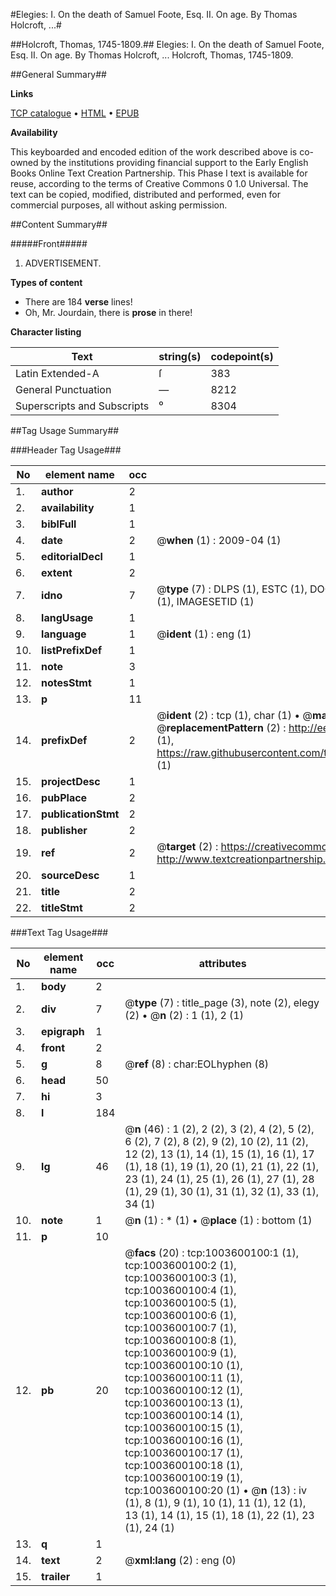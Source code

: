 #Elegies: I. On the death of Samuel Foote, Esq. II. On age. By Thomas Holcroft, ...#

##Holcroft, Thomas, 1745-1809.##
Elegies: I. On the death of Samuel Foote, Esq. II. On age. By Thomas Holcroft, ...
Holcroft, Thomas, 1745-1809.

##General Summary##

**Links**

[TCP catalogue](http://www.ota.ox.ac.uk/tcp/)  • 
[HTML](http://tei.it.ox.ac.uk/tcp/Texts-HTML/free/004/004869770.html)  • 
[EPUB](http://tei.it.ox.ac.uk/tcp/Texts-EPUB/free/004/004869770.epub)

**Availability**

This keyboarded and encoded edition of the
	       work described above is co-owned by the institutions
	       providing financial support to the Early English Books
	       Online Text Creation Partnership. This Phase I text is
	       available for reuse, according to the terms of Creative
	       Commons 0 1.0 Universal. The text can be copied,
	       modified, distributed and performed, even for
	       commercial purposes, all without asking permission.


##Content Summary##

#####Front#####

1. ADVERTISEMENT.

**Types of content**

  * There are 184 **verse** lines!
  * Oh, Mr. Jourdain, there is **prose** in there!

**Character listing**


|Text|string(s)|codepoint(s)|
|---|---|---|
|Latin Extended-A|ſ|383|
|General Punctuation|—|8212|
|Superscripts             and Subscripts|⁰|8304|

##Tag Usage Summary##

###Header Tag Usage###

|No|element name|occ|attributes|
|---|---|---|---|
|1.|__author__|2||
|2.|__availability__|1||
|3.|__biblFull__|1||
|4.|__date__|2| @__when__ (1) : 2009-04 (1)|
|5.|__editorialDecl__|1||
|6.|__extent__|2||
|7.|__idno__|7| @__type__ (7) : DLPS (1), ESTC (1), DOCNO (1), TCP (1), GALEDOCNO (1), CONTENTSET (1), IMAGESETID (1)|
|8.|__langUsage__|1||
|9.|__language__|1| @__ident__ (1) : eng (1)|
|10.|__listPrefixDef__|1||
|11.|__note__|3||
|12.|__notesStmt__|1||
|13.|__p__|11||
|14.|__prefixDef__|2| @__ident__ (2) : tcp (1), char (1)  •  @__matchPattern__ (2) : ([0-9\-]+):([0-9IVX]+) (1), (.+) (1)  •  @__replacementPattern__ (2) : http://eebo.chadwyck.com/downloadtiff?vid=$1&page=$2 (1), https://raw.githubusercontent.com/textcreationpartnership/Texts/master/tcpchars.xml#$1 (1)|
|15.|__projectDesc__|1||
|16.|__pubPlace__|2||
|17.|__publicationStmt__|2||
|18.|__publisher__|2||
|19.|__ref__|2| @__target__ (2) : https://creativecommons.org/publicdomain/zero/1.0/ (1), http://www.textcreationpartnership.org/docs/. (1)|
|20.|__sourceDesc__|1||
|21.|__title__|2||
|22.|__titleStmt__|2||


###Text Tag Usage###

|No|element name|occ|attributes|
|---|---|---|---|
|1.|__body__|2||
|2.|__div__|7| @__type__ (7) : title_page (3), note (2), elegy (2)  •  @__n__ (2) : 1 (1), 2 (1)|
|3.|__epigraph__|1||
|4.|__front__|2||
|5.|__g__|8| @__ref__ (8) : char:EOLhyphen (8)|
|6.|__head__|50||
|7.|__hi__|3||
|8.|__l__|184||
|9.|__lg__|46| @__n__ (46) : 1 (2), 2 (2), 3 (2), 4 (2), 5 (2), 6 (2), 7 (2), 8 (2), 9 (2), 10 (2), 11 (2), 12 (2), 13 (1), 14 (1), 15 (1), 16 (1), 17 (1), 18 (1), 19 (1), 20 (1), 21 (1), 22 (1), 23 (1), 24 (1), 25 (1), 26 (1), 27 (1), 28 (1), 29 (1), 30 (1), 31 (1), 32 (1), 33 (1), 34 (1)|
|10.|__note__|1| @__n__ (1) : * (1)  •  @__place__ (1) : bottom (1)|
|11.|__p__|10||
|12.|__pb__|20| @__facs__ (20) : tcp:1003600100:1 (1), tcp:1003600100:2 (1), tcp:1003600100:3 (1), tcp:1003600100:4 (1), tcp:1003600100:5 (1), tcp:1003600100:6 (1), tcp:1003600100:7 (1), tcp:1003600100:8 (1), tcp:1003600100:9 (1), tcp:1003600100:10 (1), tcp:1003600100:11 (1), tcp:1003600100:12 (1), tcp:1003600100:13 (1), tcp:1003600100:14 (1), tcp:1003600100:15 (1), tcp:1003600100:16 (1), tcp:1003600100:17 (1), tcp:1003600100:18 (1), tcp:1003600100:19 (1), tcp:1003600100:20 (1)  •  @__n__ (13) : iv (1), 8 (1), 9 (1), 10 (1), 11 (1), 12 (1), 13 (1), 14 (1), 15 (1), 18 (1), 22 (1), 23 (1), 24 (1)|
|13.|__q__|1||
|14.|__text__|2| @__xml:lang__ (2) : eng (0)|
|15.|__trailer__|1||
